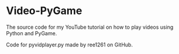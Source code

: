 # Video-PyGame
The source code for my YouTube tutorial on how to play videos using Python and PyGame.

Code for pyvidplayer.py made by ree1261 on GitHub.
